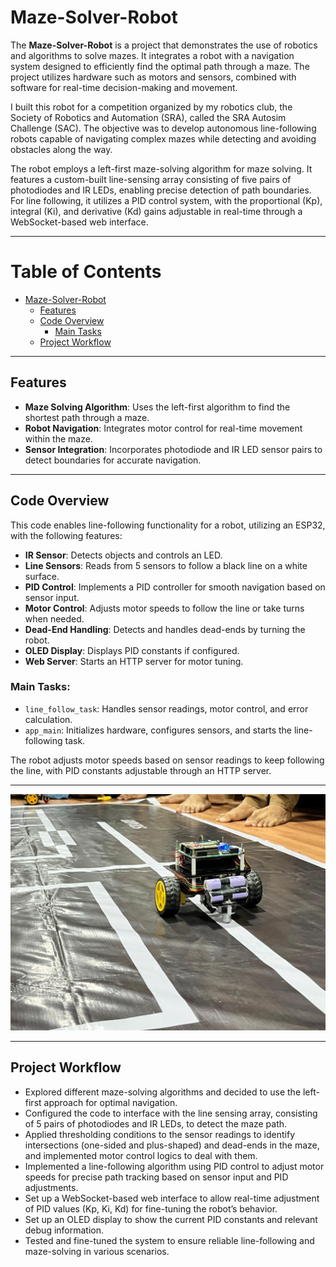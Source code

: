 # Maze-Solver-Robot

The **Maze-Solver-Robot** is a project that demonstrates the use of robotics and algorithms to solve mazes. It integrates a robot with a navigation system designed to efficiently find the optimal path through a maze. The project utilizes hardware such as motors and sensors, combined with software for real-time decision-making and movement.

I built this robot for a competition organized by my robotics club, the Society of Robotics and Automation (SRA), called the SRA Autosim Challenge (SAC). The objective was to develop autonomous line-following robots capable of navigating complex mazes while detecting and avoiding obstacles along the way.

The robot employs a left-first maze-solving algorithm for maze solving. It features a custom-built line-sensing array consisting of five pairs of photodiodes and IR LEDs, enabling precise detection of path boundaries. For line following, it utilizes a PID control system, with the proportional (Kp), integral (Ki), and derivative (Kd) gains adjustable in real-time through a WebSocket-based web interface.

---

# Table of Contents

- [Maze-Solver-Robot](#maze-solver-robot)
  - [Features](#features)
  - [Code Overview](#code-overview)
    - [Main Tasks](#main-tasks)
  - [Project Workflow](#project-workflow)

---

## Features
- **Maze Solving Algorithm**: Uses the left-first algorithm to find the shortest path through a maze.
- **Robot Navigation**: Integrates motor control for real-time movement within the maze.
- **Sensor Integration**: Incorporates photodiode and IR LED sensor pairs to detect boundaries for accurate navigation.

---

## Code Overview

This code enables line-following functionality for a robot, utilizing an ESP32, with the following features:

- **IR Sensor**: Detects objects and controls an LED.
- **Line Sensors**: Reads from 5 sensors to follow a black line on a white surface.
- **PID Control**: Implements a PID controller for smooth navigation based on sensor input.
- **Motor Control**: Adjusts motor speeds to follow the line or take turns when needed.
- **Dead-End Handling**: Detects and handles dead-ends by turning the robot.
- **OLED Display**: Displays PID constants if configured.
- **Web Server**: Starts an HTTP server for motor tuning.

### Main Tasks:
- `line_follow_task`: Handles sensor readings, motor control, and error calculation.
- `app_main`: Initializes hardware, configures sensors, and starts the line-following task.

The robot adjusts motor speeds based on sensor readings to keep following the line, with PID constants adjustable through an HTTP server.

---

![](MazeSolvingRobot.jpg)

---

## Project Workflow

- Explored different maze-solving algorithms and decided to use the left-first approach for optimal navigation.
- Configured the code to interface with the line sensing array, consisting of 5 pairs of photodiodes and IR LEDs, to detect the maze path.
- Applied thresholding conditions to the sensor readings to identify intersections (one-sided and plus-shaped) and dead-ends in the maze, and implemented motor control logics to deal with them.
- Implemented a line-following algorithm using PID control to adjust motor speeds for precise path tracking based on sensor input and PID adjustments.
- Set up a WebSocket-based web interface to allow real-time adjustment of PID values (Kp, Ki, Kd) for fine-tuning the robot’s behavior.
- Set up an OLED display to show the current PID constants and relevant debug information.
- Tested and fine-tuned the system to ensure reliable line-following and maze-solving in various scenarios.

